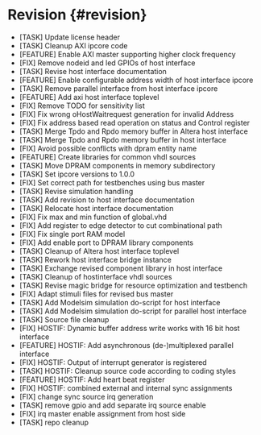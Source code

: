 Revision {#revision}
========

- [TASK] Update license header
- [TASK] Cleanup AXI ipcore code
- [FEATURE] Enable AXI master supporting higher clock frequency
- [FIX] Remove nodeid and led GPIOs of host interface
- [TASK] Revise host interface documentation
- [FEATURE] Enable configurable address width of host interface ipcore
- [TASK] Remove parallel interface from host interface ipcore
- [FEATURE] Add axi host interface toplevel
- [FIX] Remove TODO for sensitivity list
- [FIX] Fix wrong oHostWaitrequest generation for invalid Address
- [FIX] Fix address based read operation on status and Control register
- [TASK] Merge Tpdo and Rpdo memory buffer in Altera host interface
- [TASK] Merge Tpdo and Rpdo memory buffer in host interface
- [FIX] Avoid possible conflicts with dpram entity name
- [FEATURE] Create libraries for common vhdl sources
- [TASK] Move DPRAM components in memory subdirectory
- [TASK] Set ipcore versions to 1.0.0
- [FIX] Set correct path for testbenches using bus master
- [TASK] Revise simulation handling
- [TASK] Add revision to host interface documentation
- [TASK] Relocate host interface documentation
- [FIX] Fix max and min function of global.vhd
- [FIX] Add register to edge detector to cut combinational path
- [FIX] Fix single port RAM model
- [FIX] Add enable port to DPRAM library components
- [TASK] Cleanup of Altera host interface toplevel
- [TASK] Rework host interface bridge instance
- [TASK] Exchange revised component library in host interface
- [TASK] Cleanup of hostinterface vhdl sources
- [TASK] Revise magic bridge for resource optimization and testbench
- [FIX] Adapt stimuli files for revised bus master
- [TASK] Add Modelsim simulation do-script for host interface
- [TASK] Add Modelsim simulation do-script for parallel host interface
- [TASK] Source file cleanup
- [FIX] HOSTIF: Dynamic buffer address write works with 16 bit host interface
- [FEATURE] HOSTIF: Add asynchronous (de-)multiplexed parallel interface
- [FIX] HOSTIF: Output of interrupt generator is registered
- [TASK] HOSTIF: Cleanup source code according to coding styles
- [FEATURE] HOSTIF: Add heart beat register
- [FIX] HOSTIF: combined external and internal sync assignments
- [FIX] change sync source irq generation
- [TASK] remove gpio and add separate irq source enable
- [FIX] irq master enable assignment from host side
- [TASK] repo cleanup

